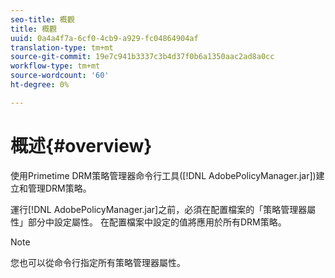 ```yaml
---
seo-title: 概觀
title: 概觀
uuid: 0a4a4f7a-6cf0-4cb9-a929-fc04864904af
translation-type: tm+mt
source-git-commit: 19e7c941b3337c3b4d37f0b6a1350aac2ad8a0cc
workflow-type: tm+mt
source-wordcount: '60'
ht-degree: 0%

---
```



# 概述{#overview}

使用Primetime DRM策略管理器命令行工具([!DNL AdobePolicyManager.jar])建立和管理DRM策略。

運行[!DNL AdobePolicyManager.jar]之前，必須在配置檔案的「策略管理器屬性」部分中設定屬性。 在配置檔案中設定的值將應用於所有DRM策略。

>[!NOTE]
>
>您也可以從命令行指定所有策略管理器屬性。